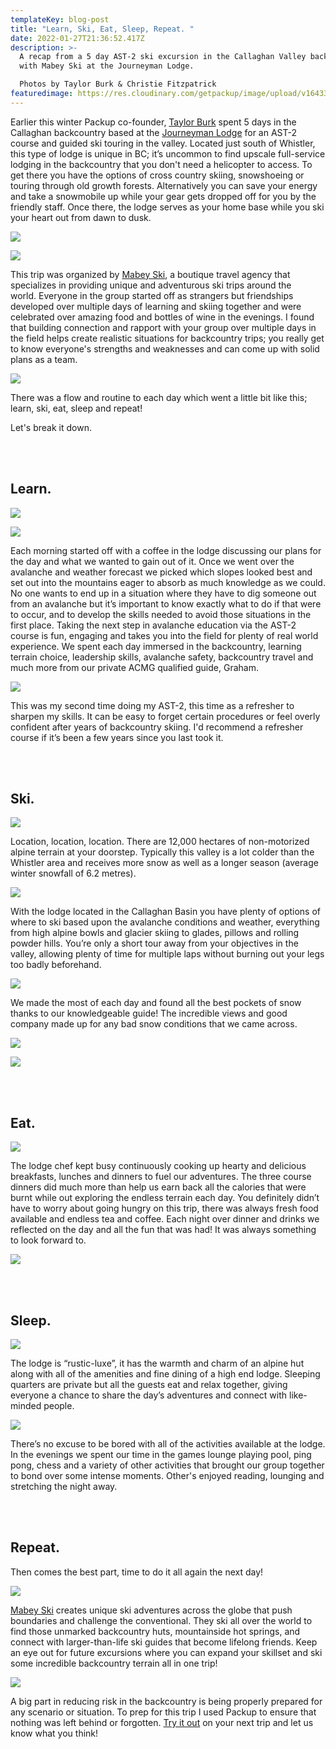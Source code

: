```yaml
---
templateKey: blog-post
title: "Learn, Ski, Eat, Sleep, Repeat. "
date: 2022-01-27T21:36:52.417Z
description: >-
  A recap from a 5 day AST-2 ski excursion in the Callaghan Valley backcountry
  with Mabey Ski at the Journeyman Lodge. 

  Photos by Taylor Burk & Christie Fitzpatrick
featuredimage: https://res.cloudinary.com/getpackup/image/upload/v1643319619/0F1A3417_aoez00.jpg
---
```

Earlier this winter Packup co-founder, [Taylor Burk](https://www.instagram.com/taylormichaelburk/) spent 5 days in the Callaghan backcountry based at the [Journeyman Lodge](https://www.callaghancountry.com/journeyman-lodge.html) for an AST-2 course and guided ski touring in the valley. Located just south of Whistler, this type of lodge is unique in BC; it’s uncommon to find upscale full-service lodging in the backcountry that you don't need a helicopter to access. To get there you have the options of cross country skiing, snowshoeing or touring through old growth forests. Alternatively you can save your energy and take a snowmobile up while your gear gets dropped off for you by the friendly staff. Once there, the lodge serves as your home base while you ski your heart out from dawn to dusk. 

![](https://res.cloudinary.com/getpackup/image/upload/v1643322503/0F1A2867-3_zsnr8v.jpg)

![](https://res.cloudinary.com/getpackup/image/upload/v1643323200/0F1A3179_soxlml.jpg)

This trip was organized by [Mabey Ski](https://www.mabeyski.com/), a boutique travel agency that specializes in providing unique and adventurous ski trips around the world. Everyone in the group started off as strangers but friendships developed over multiple days of learning and skiing together and were celebrated over amazing food and bottles of wine in the evenings. I found that building connection and rapport with your group over multiple days in the field helps create realistic situations for backcountry trips; you really get to know everyone's strengths and weaknesses and can come up with solid plans as a team. 

![](https://res.cloudinary.com/getpackup/image/upload/v1643319727/0F1A3997_s80qfh.jpg)

There was a flow and routine to each day which went a little bit like this; learn, ski, eat, sleep and repeat!

Let's break it down.

**<br></br>**

## **Learn.**

![](https://res.cloudinary.com/getpackup/image/upload/v1643322938/0F1A2473_aqokrt.jpg)

![](https://res.cloudinary.com/getpackup/image/upload/v1643320399/0F1A3104_anuwsz.jpg)

Each morning started off with a coffee in the lodge discussing our plans for the day and what we wanted to gain out of it. Once we went over the avalanche and weather forecast we picked which slopes looked best and set out into the mountains eager to absorb as much knowledge as we could. No one wants to end up in a situation where they have to dig someone out from an avalanche but it’s important to know exactly what to do if that were to occur, and to develop the skills needed to avoid those situations in the first place. Taking the next step in avalanche education via the AST-2 course is fun, engaging and takes you into the field for plenty of real world experience. We spent each day immersed in the backcountry, learning terrain choice, leadership skills, avalanche safety, backcountry travel and much more from our private ACMG qualified guide, Graham. 

![](https://res.cloudinary.com/getpackup/image/upload/v1643320356/MabeyCallaghanBlog_agu3wk.jpg)

This was my second time doing my AST-2, this time as a refresher to sharpen my skills. It can be easy to forget certain procedures or feel overly confident after years of backcountry skiing. I'd recommend a refresher course if it’s been a few years since you last took it.

**<br></br>**

## **Ski.**

![](https://res.cloudinary.com/getpackup/image/upload/v1643320473/0F1A3400_f6f6hq.jpg)

Location, location, location. There are 12,000 hectares of non-motorized alpine terrain at your doorstep. Typically this valley is a lot colder than the Whistler area and receives more snow as well as a longer season (average winter snowfall of 6.2 metres). 

![](https://res.cloudinary.com/getpackup/image/upload/v1643330647/0F1A3526-2_y0zwoh.jpg)

With the lodge located in the Callaghan Basin you have plenty of options of where to ski based upon the avalanche conditions and weather, everything from high alpine bowls and glacier skiing to glades, pillows and rolling powder hills. You’re only a short tour away from your objectives in the valley, allowing plenty of time for multiple laps without burning out your legs too badly beforehand.

![](https://res.cloudinary.com/getpackup/image/upload/v1643320545/0F1A3117_imidhf.jpg)

We made the most of each day and found all the best pockets of snow thanks to our knowledgeable guide! The incredible views and good company made up for any bad snow conditions that we came across. 

![](https://res.cloudinary.com/getpackup/image/upload/v1643326926/FATMAPLODGE_hrgdc7.jpg)

![](https://res.cloudinary.com/getpackup/image/upload/v1643323506/0F1A3232-3_h4g9jj.jpg)

**<br></br>**

## **Eat.**

![](https://res.cloudinary.com/getpackup/image/upload/v1643320613/0F1A3970_fd8nmf.jpg)

The lodge chef kept busy continuously cooking up hearty and delicious breakfasts, lunches and dinners to fuel our adventures. The three course dinners did much more than help us earn back all the calories that were burnt while out exploring the endless terrain each day. You definitely didn’t have to worry about going hungry on this trip, there was always fresh food available and endless tea and coffee. Each night over dinner and drinks we reflected on the day and all the fun that was had! It was always something to look forward to.

![](https://res.cloudinary.com/getpackup/image/upload/v1643400797/a9ccd25f-434c-4132-8497-9ea92af3a6b5_licwtt.jpg)

**<br></br>**

## **Sleep.**

![](https://res.cloudinary.com/getpackup/image/upload/v1643320679/0F1A3689_f452l8.jpg)

The lodge is “rustic-luxe”, it has the warmth and charm of an alpine hut along with all of the amenities and fine dining of a high end lodge. Sleeping quarters are private but all the guests eat and relax together, giving everyone a chance to share the day’s adventures and connect with like-minded people.

![](https://res.cloudinary.com/getpackup/image/upload/v1643325044/Fitzpatrick_Christie_Winter20221-02178_i3ulju.jpg)

There’s no excuse to be bored with all of the activities available at the lodge. In the evenings we spent our time in the games lounge playing pool, ping pong, chess and a variety of other activities that brought our group together to bond over some intense moments. Other's enjoyed reading, lounging and stretching the night away. 

**<br></br>**

## **Repeat.**

Then comes the best part, time to do it all again the next day! 

![](https://res.cloudinary.com/getpackup/image/upload/v1643320916/0F1A3189_ag5nee.jpg)

[Mabey Ski](https://www.mabeyski.com/adventures/) creates unique ski adventures across the globe that push boundaries and challenge the conventional. They ski all over the world to find those unmarked backcountry huts, mountainside hot springs, and connect with larger-than-life ski guides that become lifelong friends. Keep an eye out for future excursions where you can expand your skillset and ski some incredible backcountry terrain all in one trip! 

![](https://res.cloudinary.com/getpackup/image/upload/v1643327719/0F1A4271_rlltys.jpg)

A big part in reducing risk in the backcountry is being properly prepared for any scenario or situation. To prep for this trip I used Packup to ensure that nothing was left behind or forgotten. [Try it out](https://getpackup.com/signup) on your next trip and let us know what you think!